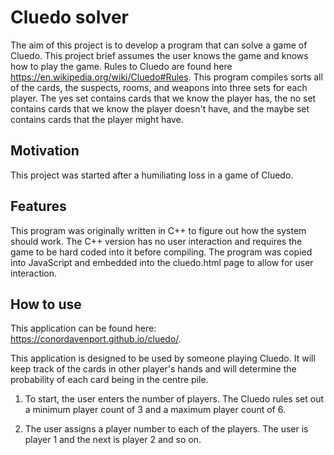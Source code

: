 # Cluedo solver
The aim of this project is to develop a program that can solve a game of Cluedo. This project brief assumes the user knows the game and knows how to play the game. Rules to Cluedo are found here https://en.wikipedia.org/wiki/Cluedo#Rules. This program compiles sorts all of the cards, the suspects, rooms, and weapons into three sets for each player. The yes set contains cards that we know the player has, the no set contains cards that we know the player doesn't have, and the maybe set contains cards that the player might have.

## Motivation
This project was started after a humiliating loss in a game of Cluedo.

## Features
This program was originally written in C++ to figure out how the system should work. The C++ version has no user interaction and requires the game to be hard coded into it before compiling. The program was copied into JavaScript and embedded into the cluedo.html page to allow for user interaction.

## How to use
This application can be found here: https://conordavenport.github.io/cluedo/.

This application is designed to be used by someone playing Cluedo. It will keep track of the cards in other player's hands and will determine the probability of each card being in the centre pile.

1. To start, the user enters the number of players. The Cluedo rules set out a minimum player count of 3 and a maximum player count of 6.

2. The user assigns a player number to each of the players. The user is player 1 and the next is player 2 and so on.